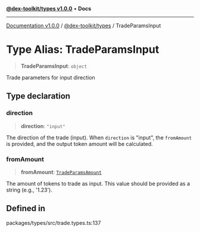 [**@dex-toolkit/types v1.0.0**](../README.md) • **Docs**

***

[Documentation v1.0.0](../../../packages.md) / [@dex-toolkit/types](../README.md) / TradeParamsInput

# Type Alias: TradeParamsInput

> **TradeParamsInput**: `object`

Trade parameters for input direction

## Type declaration

### direction

> **direction**: `"input"`

The direction of the trade (input).
When `direction` is "input", the `fromAmount` is provided, and the output token amount will be calculated.

### fromAmount

> **fromAmount**: [`TradeParamsAmount`](TradeParamsAmount.md)

The amount of tokens to trade as input.
This value should be provided as a string (e.g., '1.23').

## Defined in

packages/types/src/trade.types.ts:137
